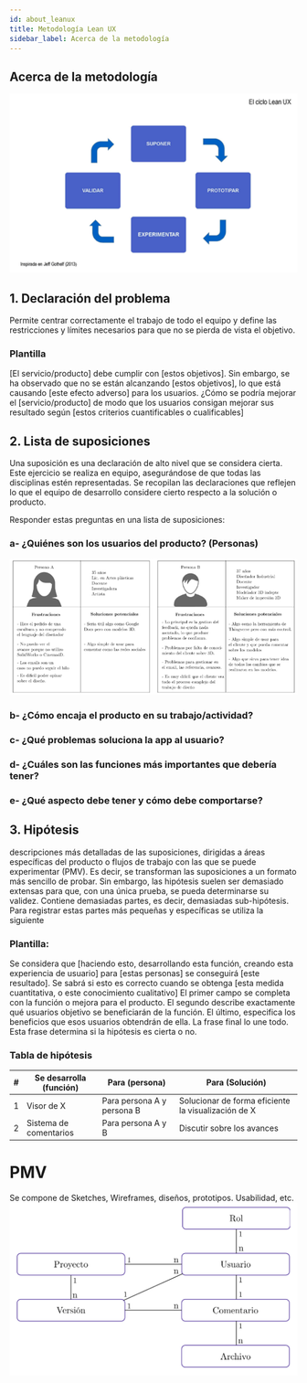 ```yaml
---
id: about_leanux
title: Metodología Lean UX
sidebar_label: Acerca de la metodología
---
```



## Acerca de la metodología

![alt-text](assets/lean_ux/ciclo_leanux.png)

## 1. Declaración del problema

Permite centrar correctamente el trabajo de todo el equipo y define las restricciones y límites necesarios para que no se pierda  de vista el objetivo.

### Plantilla
[El servicio/producto] debe cumplir con [estos objetivos]. Sin embargo, se ha observado que no se están alcanzando [estos objetivos], lo que está causando [este efecto adverso] para los usuarios. ¿Cómo se podría mejorar el  [servicio/producto] de modo que los usuarios consigan mejorar sus resultado según [estos criterios cuantificables o cualificables]

## 2. Lista de suposiciones

Una suposición es una declaración de alto nivel que se considera cierta. Este ejercicio se realiza en equipo,  asegurándose de que todas las disciplinas estén representadas. Se recopilan las declaraciones que reflejen lo que el equipo de desarrollo considere cierto respecto a la solución o producto.

Responder estas preguntas en una lista de suposiciones:
### a- ¿Quiénes son los usuarios del producto? (Personas)
![alt-text](assets/lean_ux/users.png)
### b- ¿Cómo encaja el producto en su trabajo/actividad?
### c- ¿Qué problemas soluciona la app al usuario?
### d- ¿Cuáles son las funciones más importantes que debería tener?
### e- ¿Qué aspecto debe tener y cómo debe comportarse?

## 3. Hipótesis

descripciones más detalladas de las suposiciones, dirigidas a áreas específicas del producto o flujos de trabajo con las que se puede experimentar (PMV). Es decir, se transforman las suposiciones a un formato más sencillo de probar. Sin embargo, las hipótesis suelen ser demasiado extensas para que, con una única prueba, se pueda determinarse su validez. Contiene demasiadas partes, es decir, demasiadas sub-hipótesis. Para  registrar estas partes más pequeñas y específicas se utiliza la siguiente
### Plantilla:
Se considera que [haciendo esto, desarrollando esta función, creando esta experiencia de usuario] para [estas  personas] se conseguirá [este resultado].
Se sabrá si esto es correcto cuando se obtenga [esta medida cuantitativa, o este conocimiento cualitativo]
El primer campo se completa con la función o mejora para el producto. El segundo describe exactamente qué usuarios objetivo se beneficiarán de la función. El último, especifica los beneficios que esos usuarios obtendrán de ella. La frase final lo une todo. Esta frase determina si la hipótesis es cierta o no.

### Tabla de hipótesis
| # | Se desarrolla (función) | Para (persona) | Para (Solución) |
| --- | --- | --- | --- |
| 1 | Visor de X | Para persona A y persona B | Solucionar de forma eficiente la visualización de X |
| 2 | Sistema de comentarios | Para persona A y B | Discutir sobre los avances |


# PMV

Se compone de Sketches, Wireframes, diseños, prototipos. Usabilidad, etc.
![alt-text](assets/lean_ux/der.png)

